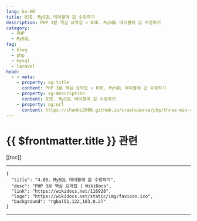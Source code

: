 ```yaml
---
lang: ko-KR
title: 03E. MySQL 테이블에 값 수정하기
description: PHP 3분 핵심 요약집 > 03E. MySQL 테이블에 값 수정하기
category: 
  - PHP
  - MySQL
tag: 
  - blog
  - php
  - mysql
  - laravel
head:
  - - meta:
    - property: og:title
      content: PHP 3분 핵심 요약집 > 03E. MySQL 테이블에 값 수정하기
    - property: og:description
      content: 03E. MySQL 테이블에 값 수정하기
    - property: og:url
      content: https://chanhi2000.github.io/crashcourse/php/three-min-summary/03-database/03E.html
---
```


# {{ $frontmatter.title }} 관련

[[toc]]

---

```component VPCard
{
  "title": "4.05. MySQL 테이블에 값 수정하기",
  "desc": "PHP 3분 핵심 요약집 | WikiDocs",
  "link": "https://wikidocs.net/116928",
  "logo": "https://wikidocs.net/static/img/favicon.ico",
  "background": "rgba(51,122,183,0.2)"
}
```

---

